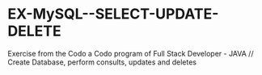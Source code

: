 # EX-MySQL--SELECT-UPDATE-DELETE
Exercise from the Codo a Codo program of Full Stack Developer - JAVA // Create Database, perform consults, updates and deletes
